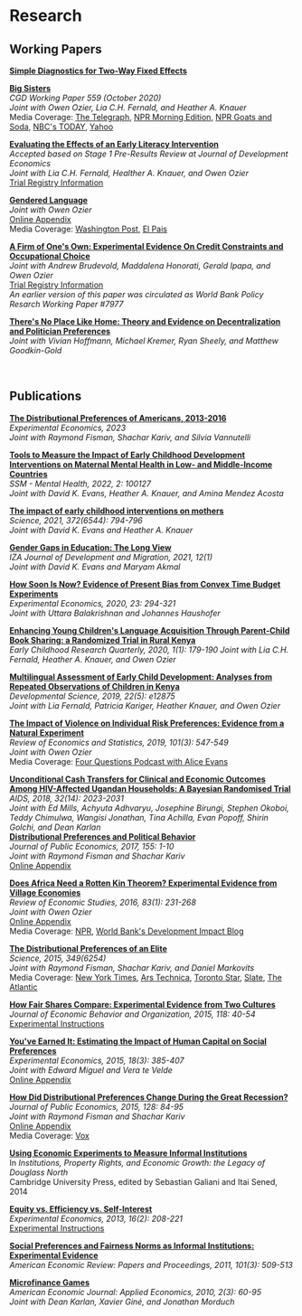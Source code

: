 # Research  

## Working Papers  
**[Simple Diagnostics for Two-Way Fixed Effects](https://arxiv.org/abs/2103.13229)**  

**[Big Sisters](https://www.cgdev.org/publication/big-sisters)**  
_CGD Working Paper 559 (October 2020)_  
_Joint with Owen Ozier, Lia C.H. Fernald, and Heather A. Knauer_   
Media Coverage: <a href="https://www.telegraph.co.uk/global-health/women-and-girls/children-older-sisters-developing-countries-do-better-study/amp/">The Telegraph</a>, <a href="https://www.npr.org/2020/12/16/947027225/what-impact-can-having-an-older-sister-have-on-a-childs-development">NPR Morning Edition</a>, <a href="https://www.npr.org/sections/goatsandsoda/2020/12/17/947566797/the-secret-to-success-having-a-big-sister">NPR Goats and Soda</a>, <a href="https://www.today.com/health/birth-order-are-big-sisters-key-success-t204701">NBC's TODAY</a>, <a href="https://www.yahoo.com/lifestyle/placing-too-much-burden-big-020036343.html">Yahoo</a>  

**[Evaluating the Effects of an Early Literacy Intervention](EMERGE-registered-report-accepted.pdf)**  
_Accepted based on Stage 1 Pre-Results Review at Journal of Development Economics_  
_Joint with Lia C.H. Fernald, Healther A. Knauer, and Owen Ozier_  
[Trial Registry Information](https://www.socialscienceregistry.org/trials/4425)  

**[Gendered Language](https://doi.org/10.36934/wecon:2021-13)**   
_Joint with Owen Ozier_  
[Online Appendix](http://pamjakiela.com/JakielaOzier-language-online-appendix.pdf)  
Media Coverage: <a href="https://www.washingtonpost.com/dc-md-va/2019/12/05/teens-argentina-are-leading-charge-gender-neutral-language/?arc404=true">Washington Post</a>, <a
 href="https://elpais.com/internacional/2019/03/18/actualidad/1552935977_717400.html">El Pais</a>  

**[A Firm of One's Own:  Experimental Evidence On Credit Constraints and Occupational Choice](BHIJO-microfranchising-2023-04-14.pdf)**    
_Joint with Andrew Brudevold, Maddalena Honorati, Gerald Ipapa, and Owen Ozier_  
[Trial Registry Information](https://www.socialscienceregistry.org/trials/459)  
_An earlier version of this paper was circulated as World Bank Policy Resarch Working Paper #7977_

**[There's No Place Like Home:  Theory and Evidence on Decentralization and Politician Preferences](https://scholar.harvard.edu/files/kremer/files/there_is_no_place_like_home_17.11.09a_date_changed.pdf)**  
_Joint with Vivian Hoffmann, Michael Kremer, Ryan Sheely, and Matthew Goodkin-Gold_  
 
<br>

## Publications 
**[The Distributional Preferences of Americans, 2013-2016](https://link.springer.com/article/10.1007/s10683-023-09792-z)**  
_Experimental Economics, 2023_  
_Joint with Raymond Fisman, Shachar Kariv, and Silvia Vannutelli_  

**[Tools to Measure the Impact of Early Childhood Development Interventions on Maternal Mental Health in Low- and Middle-Income Countries](https://www.sciencedirect.com/science/article/pii/S2666560322000676)**  
_SSM - Mental Health, 2022, 2:  100127_  
_Joint with David K. Evans, Heather A. Knauer, and Amina Mendez Acosta_  

**[The impact of early childhood interventions on mothers](http://science.sciencemag.org/cgi/rapidpdf/372/6544/794?ijkey=fJq7NKzpiYCqI&keytype=ref&siteid=sci)**  
_Science, 2021, 372(6544):  794-796_  
_Joint with David K. Evans and Heather A. Knauer_  

**[Gender Gaps in Education: The Long View](https://www.cgdev.org/sites/default/files/gender-gaps-education-long-view.pdf)**  
_IZA Journal of Development and Migration, 2021, 12(1)_  
_Joint with David K. Evans and Maryam Akmal_

**[How Soon Is Now?  Evidence of Present Bias from Convex Time Budget Experiments](EXEX-BalakrishnanHaushoferJakiela-CTB.pdf)**  
_Experimental Economics, 2020, 23: 294-321_  
_Joint with Uttara Balakrishnan and Johannes Haushofer_  

**[Enhancing Young Children's Language Acquisition Through Parent-Child Book Sharing: a Randomized Trial in Rural Kenya](https://reader.elsevier.com/reader/sd/pii/S0885200619300031?token=1F2F65360247614DE641216A687BF6FBCB686DE10A672999342CF31DF27B5E7DB348624A0CC87FD6A6528E06CDD2E8FE)**   
_Early Childhood Research Quarterly, 2020, 1(1):  179-190_ 
_Joint with Lia C.H. Fernald, Heather A. Knauer, and Owen Ozier_  

**[Multilingual Assessment of Early Child Development:  Analyses from Repeated Observations of Children in Kenya](https://onlinelibrary.wiley.com/doi/full/10.1111/desc.12875)**    
_Developmental Science, 2019, 22(5): e12875_  
_Joint with Lia Fernald, Patricia Kariger, Heather Knauer, and Owen Ozier_  

**[The Impact of Violence on Individual Risk Preferences:  Evidence from a Natural Experiment](http://www.pamjakiela.com/JakielaOzier-risk-final-with-appendix.pdf)**   
_Review of Economics and Statistics, 2019, 101(3): 547-549_  
_Joint with Owen Ozier_  
Media Coverage: <a
 href="https://soundcloud.com/user-845572280/does-violence-increase-risk-aversion-drs-pamela-jakiela-owen-ozier"> Four Questions Podcast with Alice Evans </a>

**[Unconditional Cash Transfers for Clinical and Economic Outcomes Among HIV-Affected Ugandan Households:  A Bayesian Randomised Trial](https://journals.lww.com/aidsonline/Fulltext/2018/09100/Unconditional_cash_transfers_for_clinical_and.13.aspx)**  
_AIDS, 2018, 32(14): 2023-2031_  
_Joint with Ed Mills, Achyuta Adhvaryu, Josephine Birungi, Stephen Okoboi, Teddy Chimulwa, Wangisi Jonathan, Tina Achilla, Evan Popoff, Shirin Golchi, and Dean Karlan_  
**[Distributional Preferences and Political Behavior](http://pamjakiela.com/FismanJakielaKarivALP-2017-accepted.pdf)**  
_Journal of Public Economics, 2017, 155: 1-10_  
_Joint with Raymond Fisman and Shachar Kariv_  
[Online Appendix](http://pamjakiela.com/ALPappendix-2014-08-28.pdf)  


**[Does Africa Need a Rotten Kin Theorem?  Experimental Evidence from Village Economies](http://pamjakiela.com/JakielaOzier-VillageEconomies-2015-06-04.pdf)**  
_Review of Economic Studies, 2016, 83(1): 231-268_  
_Joint with Owen Ozier_  
[Online Appendix](http://pamjakiela.com/JakielaOzier-online-appendix-2015-06-03.pdf)  
Media Coverage: <a
 href="https://www.npr.org/sections/goatsandsoda/2017/09/13/542261863/cash-aid-changed-this-family-s-life-so-why-is-their-government-skeptical">NPR</a>, <a
 href="http://blogs.worldbank.org/impactevaluations/pull-him-down-how-about-pull-her-down"> World Bank's Development Impact Blog </a> 
 
**[The Distributional Preferences of an Elite](https://science.sciencemag.org/content/349/6254/aab0096.full)**  
_Science, 2015, 349(6254)_  
_Joint with Raymond Fisman, Shachar Kariv, and Daniel Markovits_  
Media Coverage: <a
 href="http://www.nytimes.com/2016/07/03/upshot/how-a-quest-by-elites-is-driving-brexit-and-trump.html?em_pos=small&emc=edit_up_20160701&nl=upshot&nl_art=0&nlid=56075707&ref=headline&te=1&_r=0"> New York Times</a>, <a
 href="http://arstechnica.co.uk/science/2015/09/the-elite-dont-hand-out-resources-like-the-rest-of-us/"> Ars Technica</a>, <a
 href="http://www.thestar.com/news/world/2015/09/18/study-puts-spotlight-on-elites-self-interest.html"> Toronto Star</a>, <a
 href="http://www.slate.com/articles/news_and_politics/the_dismal_science/2015/09/income_inequality_rich_democrats_don_t_care_about_the_problem_any_more_than.html"> Slate</a>, <a
 href="http://www.citylab.com/work/2015/09/why-politicians-dont-level-the-playing-field/405619/"> The Atlantic</a>

**[How Fair Shares Compare:  Experimental Evidence from Two Cultures](http://pamjakiela.com/jakiela-fair-shares-final.pdf)**  
_Journal of Economic Behavior and Organization, 2015, 118: 40-54_  
[Experimental Instructions](http://pamjakiela.com/jakielafairshares_instructions_english.pdf)  

**[You've Earned It:  Estimating the Impact of Human Capital on Social Preferences](http://pamjakiela.com/jakielamigueltevelde.pdf)**  
_Experimental Economics, 2015, 18(3): 385-407_  
_Joint with Edward Miguel and Vera te Velde_  
[Online Appendix](http://pamjakiela.com/jakielamigueltevelde_onlineappendix.pdf)   

**[How Did Distributional Preferences Change During the Great Recession?](http://pamjakiela.com/fjk-recession-2015-06-02.pdf)**    
_Journal of Public Economics, 2015, 128: 84-95_  
_Joint with Raymond Fisman and Shachar Kariv_  
[Online Appendix](http://pamjakiela.com/fjk-fullonlineappendix.pdf)  
Media Coverage: <a
 href="http://www.vox.com/2014/6/1/5755558/the-recession-made-us-all-more-selfish"> Vox</a>
 
**[Using Economic Experiments to Measure Informal Institutions](http://pamjakiela.com/jakiela_northchapter.pdf)**  
In _Institutions, Property Rights, and Economic Growth: the Legacy of Douglass North_  
Cambridge University Press, edited by Sebastian Galiani and Itai Sened, 2014  

**[Equity vs. Efficiency vs. Self-Interest](http://www.pamjakiela.com/jakielaEESI_7jun12.pdf)**  
_Experimental Economics, 2013, 16(2): 208-221_  
[Experimental Instructions](http://pamjakiela.com/jakielaEESI_instructions.pdf)

**[Social Preferences and Fairness Norms as Informal Institutions:  Experimental Evidence](http://pamjakiela.com/jakielaPandPfinal.pdf)**  
_American Economic Review:  Papers and Proceedings, 2011, 101(3):  509-513_  

**[Microfinance Games](http://pamjakiela.com/mfgames_final.pdf)**  
_American Economic Journal:  Applied Economics, 2010, 2(3):  60-95_  
_Joint with Dean Karlan, Xavier Giné, and Jonathan Morduch_  



<br>
